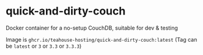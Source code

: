 # quick-and-dirty-couch
Docker container for a no-setup CouchDB, suitable for dev & testing

Image is `ghcr.io/teahouse-hosting/quick-and-dirty-couch:latest` (Tag can be `latest` or `3` or `3.3` or `3.3.3`)
